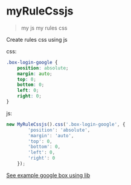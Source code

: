 # myRuleCssjs
> my js my rules css

Create rules css using js

css:
```css
.box-login-google {
	position: absolute;
	margin: auto;
	top: 0;
	bottom: 0;
	left: 0;
	right: 0;
}
```

js:
```javascript
new MyRuleCssjs().css('.box-login-google', {
		'position': 'absolute',
		'margin': 'auto',
		'top': 0,
		'bottom': 0,
		'left': 0,
		'right': 0
	});
```

[See example google box using lib](https://viniceosm.github.io/myRuleCssjs/example-box-google.html)
